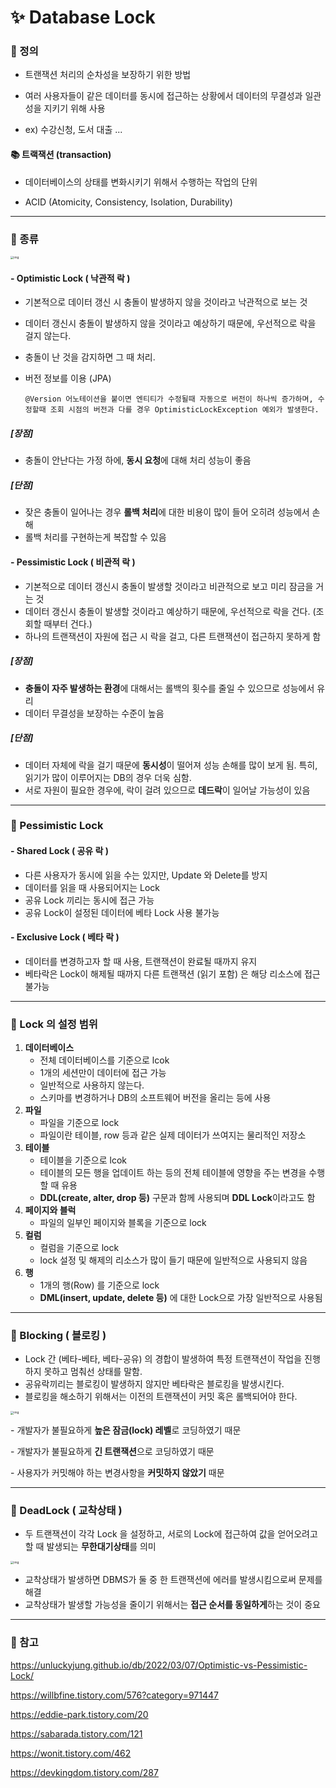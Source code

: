 # ✨ Database Lock

### 📌 정의

- 트랜잭션 처리의 순차성을 보장하기 위한 방법
- 여러 사용자들이 같은 데이터를 동시에 접근하는 상황에서 데이터의 무결성과 일관성을 지키기 위해 사용

- ex) 수강신청, 도서 대출 ...



#### 📚 트랙잭션 (transaction)

- 데이터베이스의 상태를 변화시키기 위해서 수행하는 작업의 단위

- ACID (Atomicity, Consistency, Isolation, Durability)




---



### 📌 종류

<img src="https://blog.kakaocdn.net/dn/H7df4/btraMq2O6CO/yOkgvjjUQnOfvUDt6kZYd1/img.png" alt="img" style="zoom: 33%;" />

#### - Optimistic Lock ( 낙관적 락 )

- 기본적으로 데이터 갱신 시 충돌이 발생하지 않을 것이라고 낙관적으로 보는 것

- 데이터 갱신시 충돌이 발생하지 않을 것이라고 예상하기 때문에, 우선적으로 락을 걸지 않는다.

- 충돌이 난 것을 감지하면 그 때 처리.

- 버전 정보를 이용 (JPA)

  ```
  @Version 어노테이션을 붙이면 엔티티가 수정될때 자동으로 버전이 하나씩 증가하며, 수정할때 조회 시점의 버전과 다를 경우 OptimisticLockException 예외가 발생한다.
  ```

  

##### [장점]

- 충돌이 안난다는 가정 하에, **동시 요청**에 대해 처리 성능이 좋음

##### [단점]

- 잦은 충돌이 일어나는 경우 **롤백 처리**에 대한 비용이 많이 들어 오히려 성능에서 손해
- 롤백 처리를 구현하는게 복잡할 수 있음



#### - Pessimistic Lock ( 비관적 락 )

- 기본적으로 데이터 갱신시 충돌이 발생할 것이라고 비관적으로 보고 미리 잠금을 거는 것
- 데이터 갱신시 충돌이 발생할 것이라고 예상하기 때문에, 우선적으로 락을 건다. (조회할 때부터 건다.)
- 하나의 트랜잭션이 자원에 접근 시 락을 걸고, 다른 트랜잭션이 접근하지 못하게 함



##### [장점]

- **충돌이 자주 발생하는 환경**에 대해서는 롤백의 횟수를 줄일 수 있으므로 성능에서 유리
- 데이터 무결성을 보장하는 수준이 높음

##### [단점]

- 데이터 자체에 락을 걸기 때문에 **동시성**이 떨어져 성능 손해를 많이 보게 됨. 특히, 읽기가 많이 이루어지는 DB의 경우 더욱 심함.
- 서로 자원이 필요한 경우에, 락이 걸려 있으므로 **데드락**이 일어날 가능성이 있음



---

### 📌 Pessimistic Lock

#### - Shared Lock ( 공유 락 ) 

- 다른 사용자가 동시에 읽을 수는 있지만, Update 와 Delete를 방지
- 데이터를 읽을 때 사용되어지는 Lock
- 공유 Lock 끼리는 동시에 접근 가능
- 공유 Lock이 설정된 데이터에 베타 Lock 사용 불가능

#### - Exclusive Lock ( 베타 락 )

- 데이터를 변경하고자 할 때 사용, 트랜잭션이 완료될 때까지 유지
- 베타락은 Lock이 해제될 때까지 다른 트랜잭션 (읽기 포함) 은 해당 리소스에 접근 불가능



---

### 📌 Lock 의 설정 범위

1. **데이터베이스**
   - 전체 데이터베이스를 기준으로 lcok
   - 1개의 세션만이 데이터에 접근 가능
   - 일반적으로 사용하지 않는다.
   - 스키마를 변경하거나 DB의 소프트웨어 버전을 올리는 등에 사용
2. **파일**
   - 파일을 기준으로 lock
   - 파일이란 테이블, row 등과 같은 실제 데이터가 쓰여지는 물리적인 저장소
3. **테이블**
   - 테이블을 기준으로 lcok
   - 테이블의 모든 행을 업데이트 하는 등의 전체 테이블에 영향을 주는 변경을 수행할 때 유용
   - **DDL(create, alter, drop 등)** 구문과 함께 사용되며 **DDL Lock**이라고도 함
4. **페이지와 블럭**
   - 파일의 일부인 페이지와 블록을 기준으로 lock
5. **컬럼**
   - 컬럼을 기준으로 lock
   - lock 설정 및 해제의 리소스가 많이 들기 때문에 일반적으로 사용되지 않음
6. **행**
   - 1개의 행(Row) 를 기준으로 lock
   - **DML(insert, update, delete 등)** 에 대한 Lock으로 가장 일반적으로 사용됨



----

### 📌 Blocking ( 블로킹 )

- Lock 간 (베타-베타, 베타-공유) 의 경합이 발생하여 특정 트랜잭션이 작업을 진행하지 못하고 멈춰선 상태를 말함.
- 공유락끼리는 블로킹이 발생하지 않지만 베타락은 블로킹을 발생시킨다.
- 블로킹을 해소하기 위해서는 이전의 트랜잭션이 커밋 혹은 롤백되어야 한다. 

<img src="https://blog.kakaocdn.net/dn/Hkc78/btqL3wfemow/apZ9CtndatkDz9ATfpLYoK/img.png" alt="img" style="zoom:33%;" />

\- 개발자가 불필요하게 **높은 잠금(lock) 레벨**로 코딩하였기 때문

\- 개발자가 불필요하게 **긴 트랜잭션**으로 코딩하였기 때문

\- 사용자가 커밋해야 하는 변경사항을 **커밋하지 않았기** 때문



---

### 📌 DeadLock ( 교착상태 )

- 두 트랜잭션이 각각 Lock 을 설정하고, 서로의 Lock에 접근하여 값을 얻어오려고 할 때 발생되는 **무한대기상태**를 의미

<img src="https://blog.kakaocdn.net/dn/IAs6r/btqL39jMHtW/mzTqIspCi0K0n01KTKz0h0/img.png" alt="img" style="zoom:33%;" />

- 교착상태가 발생하면 DBMS가 둘 중 한 트랜잭션에 에러를 발생시킴으로써 문제를 해결
- 교착상태가 발생할 가능성을 줄이기 위해서는 **접근 순서를 동일하게**하는 것이 중요



----

### 📌 참고

https://unluckyjung.github.io/db/2022/03/07/Optimistic-vs-Pessimistic-Lock/

https://willbfine.tistory.com/576?category=971447

https://eddie-park.tistory.com/20

https://sabarada.tistory.com/121

https://wonit.tistory.com/462

https://devkingdom.tistory.com/287


